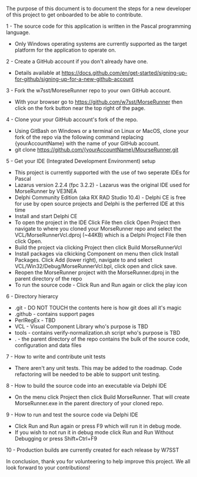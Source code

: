 The purpose of this document is to document the steps for a new developer of this project to get onboarded
to be able to contribute.

1 - The source code for this application is written in the Pascal programming language.
- Only Windows operating systems are currently supported as the target platform for the application to operate on.

2 - Create a GitHub account if you don't already have one.
- Details available at https://docs.github.com/en/get-started/signing-up-for-github/signing-up-for-a-new-github-account

3 - Fork the w7sst/MoreseRunner repo to your own GitHub account.
- With your browser go to https://github.com/w7sst/MorseRunner
then click on the fork button near the top right of the page.

4 - Clone your your GitHub account's fork of the repo.
- Using GitBash on Windows or a terminal on Linux or MacOS, clone your fork of the repo via the following command
replacing {yourAccountName} with the name of your GitHub account.
- git clone https://github.com/{yourAccountName}/MourseRunner.git

5 - Get your IDE (Integrated Development Environment) setup
- This project is currently supported with the use of two seperate IDEs for Pascal
- Lazarus version 2.2.4 (fpc 3.2.2) - Lazarus was the original IDE used for MorseRunner by VE3NEA
- Delphi Community Edition (aka RX RAD Studio 10.4) - Delphi CE is free for use by open source projects and Delphi is the perferred IDE at this time
- Install and start Delphi CE 
- To open the project in the IDE Click File then click Open Project
then navigate to where you cloned your MorseRunner repo and
select the VCL/MorseRunnerVcl.dproj (~44KB) which is a Delphi Project File then click Open.
- Build the project via clicking Project then click Build MorseRunnerVcl
- Install packages via clkicking Component on menu then click Install Packages. Click Add (lower right),
navigate to and select VCL/Win32/Debug/MorseRunnerVcl.bpl, click open and click save.
- Reopen the MorseRunner project with the MorseRunner.dproj in the parent directory of the repo
- To run the source code - Click Run and Run again or click the play icon

6 - Directory hierarcy
- .git - DO NOT TOUCH the contents here is how git does all it's magic
- .github - contains support pages
- PerlRegEx - TBD
- VCL - Visual Component Library who's purpose is TBD
- tools - contains verify-normalization.sh script who's purpose is TBD
- . - the parent directory of the repo contains the bulk of the source code, configuration and data files

7 - How to write and contribute unit tests
- There aren't any unit tests. This may be added to the roadmap. Code refactoring will be needed to be able to support unit testing.

8 - How to build the source code into an executable via Delphi IDE
- On the menu click Project then click Build MorseRunner. That will create MorseRunner.exe in the parent directory of your cloned repo.

9 - How to run and test the source code via Delphi IDE
- Click Run and Run again or press F9 which will run it in debug mode. 
- If you wish to not run it in debug mode click Run and Run Without Debugging or press Shift+Ctrl+F9

10 - Production builds are currently created for each release by W7SST

In conclusion, thank you for volunteering to help improve this project. We all look forward to your contributions!

